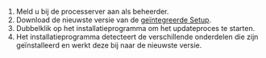 1. Meld u bij de processerver aan als beheerder.
2. Download de nieuwste versie van de [geïntegreerde Setup](http://aka.ms/unifiedsetup).
3. Dubbelklik op het installatieprogramma om het updateproces te starten.
4. Het installatieprogramma detecteert de verschillende onderdelen die zijn geïnstalleerd en werkt deze bij naar de nieuwste versie.


<!--HONumber=Feb17_HO4-->


